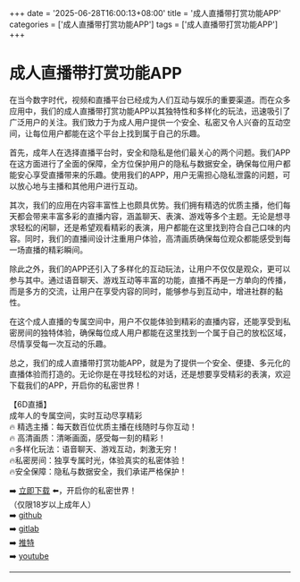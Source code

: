 +++
date = '2025-06-28T16:00:13+08:00'
title = '成人直播带打赏功能APP'
categories = ['成人直播带打赏功能APP']
tags = ['成人直播带打赏功能APP']
+++

# 成人直播带打赏功能APP

在当今数字时代，视频和直播平台已经成为人们互动与娱乐的重要渠道。而在众多应用中，我们的成人直播带打赏功能APP以其独特性和多样化的玩法，迅速吸引了广泛用户的关注。我们致力于为成人用户提供一个安全、私密又令人兴奋的互动空间，让每位用户都能在这个平台上找到属于自己的乐趣。

首先，成年人在选择直播平台时，安全和隐私是他们最关心的两个问题。我们APP在这方面进行了全面的保障，全方位保护用户的隐私与数据安全，确保每位用户都能安心享受直播带来的乐趣。使用我们的APP，用户无需担心隐私泄露的问题，可以放心地与主播和其他用户进行互动。

其次，我们的应用在内容丰富性上也颇具优势。我们拥有精选的优质主播，他们每天都会带来丰富多彩的直播内容，涵盖聊天、表演、游戏等多个主题。无论是想寻求轻松的闲聊，还是希望观看精彩的表演，用户都能在这里找到符合自己口味的内容。同时，我们的直播间设计注重用户体验，高清画质确保每位观众都能感受到每一场直播的精彩瞬间。

除此之外，我们的APP还引入了多样化的互动玩法，让用户不仅仅是观众，更可以参与其中。通过语音聊天、游戏互动等丰富的功能，直播不再是一方单向的传播，而是多方的交流，让用户在享受内容的同时，能够参与到互动中，增进社群的黏性。

在这个成人直播的专属空间中，用户不仅能体验到精彩的直播内容，还能享受到私密房间的独特体验，确保每位成人用户都能在这里找到一个属于自己的放松区域，尽情享受每一次互动的乐趣。

总之，我们的成人直播带打赏功能APP，就是为了提供一个安全、便捷、多元化的直播体验而打造的。无论你是在寻找轻松的对话，还是想要享受精彩的表演，欢迎下载我们的APP，开启你的私密世界！

【6D直播】  
成年人的专属空间，实时互动尽享精彩  
🔥 精选主播：每天数百位优质主播在线随时与你互动！  
🔥 高清画质：清晰画面，感受每一刻的精彩！  
🔥多样化玩法：语音聊天、游戏互动，刺激无穷！  
🔥私密房间：独享专属时光，体验真实的私密体验！  
🔥安全保障：隐私与数据安全，我们承诺严格保护！  

➡️ [立即下载](https://down123.s3.ap-east-1.amazonaws.com/down/down.html?channelCode=blog) ⬅️，开启你的私密世界！  
（仅限18岁以上成年人）  
➡️ [github](https://aldult-live.github.io/)  
➡️ [gitlab](https://seo-09598d.gitlab.io/)  
➡️ [推特](https://x.com/wegame33)  
➡️ [youtube](https://www.youtube.com/@6Dlive)  

---
